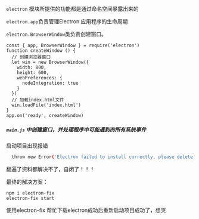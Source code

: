 `electron` 模块所提供的功能都是通过命名空间暴露出来的

`electron.app`负责管理Electron 应用程序的生命周期

`electron.BrowserWindow`类负责创建窗口。

```react
const { app, BrowserWindow } = require('electron')
function createWindow () {   
  // 创建浏览器窗口
  let win = new BrowserWindow({
    width: 800,
    height: 600,
    webPreferences: {
      nodeIntegration: true
    }
  })
  // 加载index.html文件
  win.loadFile('index.html')
}
app.on('ready', createWindow)
```

#####  `main.js` 中创建窗口，并处理程序中可能遇到的所有系统事件

启动项目出现报错

```bash
  throw new Error('Electron failed to install correctly, please delete node_modules/electron and try installing again')
```

翻遍了资料都解决不了，自闭了！！！

最终的解决方案：

```
npm i electron-fix
electron-fix start 
```

使用electron-fix 帮忙下载electron成功后重新启动项目成功了，想哭